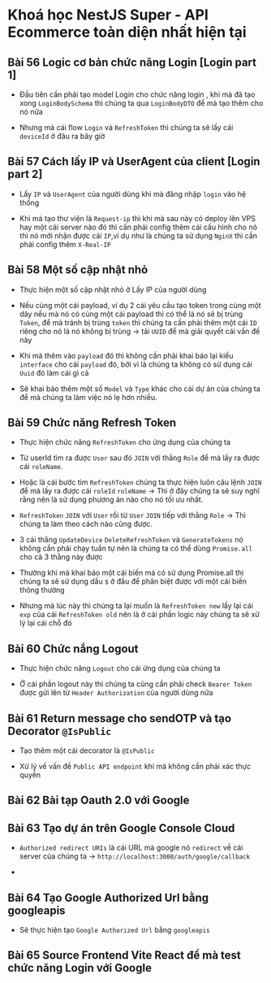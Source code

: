 # Khoá học NestJS Super - API Ecommerce toàn diện nhất hiện tại

## Bài 56 Logic cơ bản chức năng Login [Login part 1]

- Đầu tiên cần phải tạo model Login cho chức năng login , khi mà đã tạo xong `LoginBodySchema` thì chúng ta qua `LoginBodyDTO` để mà tạo thêm cho nó nữa

- Nhưng mà cái flow `Login` và `RefreshToken` thì chúng ta sẽ lấy cái `deviceId` ở đâu ra bây giờ

## Bài 57 Cách lấy IP và UserAgent của client [Login part 2]

- Lấy `IP` và `UserAgent` của người dùng khi mà đăng nhập `login` vào hệ thống

- Khi mà tạo thư viện là `Request-ip` thì khi mà sau này có deploy lên VPS hay một cái server nào đó thì cần phải config thêm cái cấu hình cho nó thì nó mới nhận được cái `IP`,ví dụ như là chúng ta sử dụng `NginX` thì cần phải config thêm `X-Real-IP`

## Bài 58 Một số cập nhật nhỏ

- Thực hiện một số cập nhật nhỏ ở Lấy IP của người dùng

- Nếu cùng một cái payload, ví dụ 2 cái yêu cầu tạo token trong cùng một dây nếu mà nó có cùng một cái payload thì có thể là nó sẽ bị trùng `Token`, để mà tránh bị trùng `token` thì chúng ta cần phải thêm một cái `ID` riêng cho nó là nó không bị trùng -> tải `UUID` để mà giải quyết cái vấn đề này

- Khi mà thêm vào `payload` đó thì không cần phải khai báo lại kiểu `interface` cho cái `payload` đó, bởi vì là chúng ta không có sử dụng cái `Uuid` đó làm cái gì cả

- Sẽ khai báo thêm một số `Model` và `Type` khác cho cái dự án của chúng ta để mà chúng ta làm việc nó lẹ hơn nhiều.

## Bài 59 Chức năng Refresh Token

- Thực hiện chức năng `RefreshToken` cho ứng dụng của chúng ta

- Từ userId tìm ra được `User` sau đó `JOIN` với thằng `Role` để mà lấy ra được cái `roleName`.

- Hoặc là cái bước tìm `RefreshToken` chúng ta thực hiện luôn câu lệnh `JOIN` để mà lấy ra được cái `roleId` `roleName` -> Thì ở đây chúng ta sẽ suy nghĩ rằng nên là sử dụng phương án nào cho nó tối ưu nhất.

- `RefreshToken` `JOIN` với `User` rồi từ `User` `JOIN` tiếp với thằng `Role` -> Thì chúng ta làm theo cách nào cũng được.

- 3 cái thằng `UpdateDevice` `DeleteRefreshToken` và `GenerateTokens` nó không cần phải chạy tuần tự nên là chúng ta có thể dùng `Promise.all` cho cả 3 thằng này được

- Thường khi mà khai báo một cái biến má có sử dụng Promise.all thì chúng ta sẽ sử dụng dấu `$` ở đầu để phân biệt được với một cái biến thông thường

- Nhưng mà lúc này thì chúng ta lại muốn là `RefreshToken new` lấy lại cái `exp` của cái `RefreshToken old` nên là ở cái phần logic này chúng ta sẽ xử lý lại cái chỗ đó

## Bài 60 Chức nắng Logout

- Thực hiện chức năng `Logout` cho cái ứng dụng của chúng ta

- Ở cái phần logout này thì chúng ta cũng cần phải check `Bearer Token` được gửi lên từ `Header Authorization` của người dùng nữa

## Bài 61 Return message cho sendOTP và tạo Decorator `@IsPublic`

- Tạo thêm một cái decorator là `@IsPublic`

- Xử lý về vấn đề `Public API endpoint` khi mà không cần phải xác thực quyền

## Bài 62 Bài tạp Oauth 2.0 với Google

## Bài 63 Tạo dự án trên Google Console Cloud

- `Authorized redirect URIs` là cái URL mà google nó `redirect` về cái server của chúng ta -> `http://localhost:3000/auth/google/callback`

-

## Bài 64 Tạo Google Authorized Url bằng googleapis

- Sẽ thực hiện tạo `Google Authorized Url` bằng `googleapis`

## Bài 65 Source Frontend Vite React để mà test chức năng Login với Google
